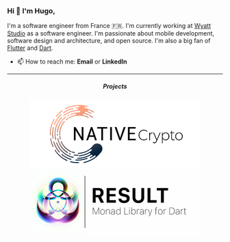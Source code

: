 ### Hi 👋 I'm Hugo, 

I'm a software engineer from France 🇫🇷. I'm currently working at [Wyatt Studio](https://wyatt-studio.fr) as a software engineer. I'm passionate about mobile development, software design and architecture, and open source. I'm also a big fan of [Flutter](https://flutter.dev) and [Dart](https://dart.dev).

* 📫 How to reach me: **Email** or **LinkedIn**

---

<div id="projects" align="center">
<h5>Projects</h5>
<a href="https://github.com/hugo-pcl/native-crypto-flutter"><img width="400px" height="158px" src="resources/native_crypto.png" style="background-color: rgb(255, 255, 255)"></a>
<a href="https://github.com/hugo-pcl/result"><img width="400px" height="158px" src="resources/result_lib.png" style="background-color: rgb(255, 255, 255)"></a>
</div>
